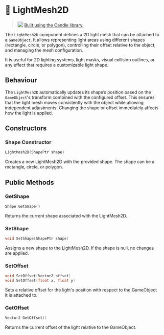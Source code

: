 # 🧩 LightMesh2D

> <img src="https://raw.githubusercontent.com/MiguelMJ/Candle/master/doc/logo.svg" style="width: 19px; position: relative; top: 2px"> [Built using the Candle library.](https://github.com/MiguelMJ/Candle)

The ```LightMesh2D``` component defines a 2D light mesh that can be attached to a ```GameObject```. It allows representing light areas using different shapes (rectangle, circle, or polygon), controlling their offset relative to the object, and managing the mesh configuration.

It is useful for 2D lighting systems, light masks, visual collision outlines, or any effect that requires a customizable light shape.

## Behaviour

The ```LightMesh2D``` automatically updates its shape’s position based on the ```GameObject```'s transform combined with the configured offset. This ensures that the light mesh moves consistently with the object while allowing independent adjustments. Changing the shape or offset immediately affects how the light is applied.

## Constructors

### Shape Constructor
```cpp
LightMesh2D(ShapePtr shape)
```

Creates a new LightMesh2D with the provided shape. The shape can be a rectangle, circle, or polygon.

## Public Methods

### GetShape
```cpp
Shape GetShape()
```

Returns the current shape associated with the LightMesh2D.

### SetShape
```cpp
void SetShape(ShapePtr shape)
```

Assigns a new shape to the LightMesh2D. If the shape is null, no changes are applied.

### SetOffset
```cpp
void SetOffset(Vector2 offset)
void SetOffset(float x, float y)
```

Sets a relative offset for the light's position with respect to the GameObject it is attached to.

### GetOffset
```cpp
Vector2 GetOffset()
```

Returns the current offset of the light relative to the GameObject.

